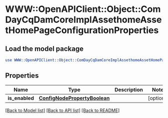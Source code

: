 # WWW::OpenAPIClient::Object::ComDayCqDamCoreImplAssethomeAssetHomePageConfigurationProperties

## Load the model package
```perl
use WWW::OpenAPIClient::Object::ComDayCqDamCoreImplAssethomeAssetHomePageConfigurationProperties;
```

## Properties
Name | Type | Description | Notes
------------ | ------------- | ------------- | -------------
**is_enabled** | [**ConfigNodePropertyBoolean**](ConfigNodePropertyBoolean.md) |  | [optional] 

[[Back to Model list]](../README.md#documentation-for-models) [[Back to API list]](../README.md#documentation-for-api-endpoints) [[Back to README]](../README.md)


